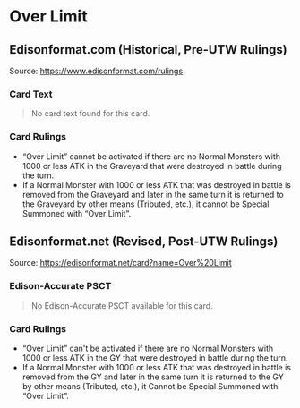 # Over Limit

## Edisonformat.com (Historical, Pre-UTW Rulings)

Source: https://www.edisonformat.com/rulings

### Card Text

> No card text found for this card.

### Card Rulings

*   “Over Limit” cannot be activated if there are no Normal Monsters with 1000 or less ATK in the Graveyard that were destroyed in battle during the turn.
*   If a Normal Monster with 1000 or less ATK that was destroyed in battle is removed from the Graveyard and later in the same turn it is returned to the Graveyard by other means (Tributed, etc.), it cannot be Special Summoned with “Over Limit”.

## Edisonformat.net (Revised, Post-UTW Rulings)

Source: https://edisonformat.net/card?name=Over%20Limit

### Edison-Accurate PSCT

> No Edison-Accurate PSCT available for this card.

### Card Rulings

*   “Over Limit” can't be activated if there are no Normal Monsters with 1000 or less ATK in the GY that were destroyed in battle during the turn.
*   If a Normal Monster with 1000 or less ATK that was destroyed in battle is removed from the GY and later in the same turn it is returned to the GY by other means (Tributed, etc.), it Cannot be Special Summoned with “Over Limit”.
            